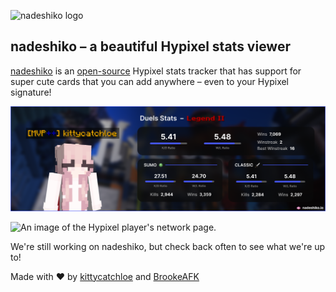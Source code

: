 ![nadeshiko logo](https://github.com/NadeshikoStats/.github/assets/96643991/df647b6c-7d07-4875-8e80-41fb5e26bc24)
## nadeshiko – a beautiful Hypixel stats viewer
[nadeshiko](https://nadeshiko.io) is an [open-source](https://www.redhat.com/en/topics/open-source/what-is-open-source) Hypixel stats tracker that has support for super cute cards that you can add anywhere – even to your Hypixel signature!

<img src="https://raw.githubusercontent.com/NadeshikoStats/nadeshiko.io/main/public/readme/duels.png" alt="An image of a card showing a player's Hypixel duels stats.">

![An image of the Hypixel player's network page.](https://github.com/NadeshikoStats/.github/assets/96643991/8aac8ad8-3137-4031-b381-4c034695ae71)


We're still working on nadeshiko, but check back often to see what we're up to!

Made with ♥&#xFE0E; by <a href="https://github.com/niqumu" target="_blank">kittycatchloe</a> and <a href="https://brookie.dev" target="_blank">BrookeAFK</a>
